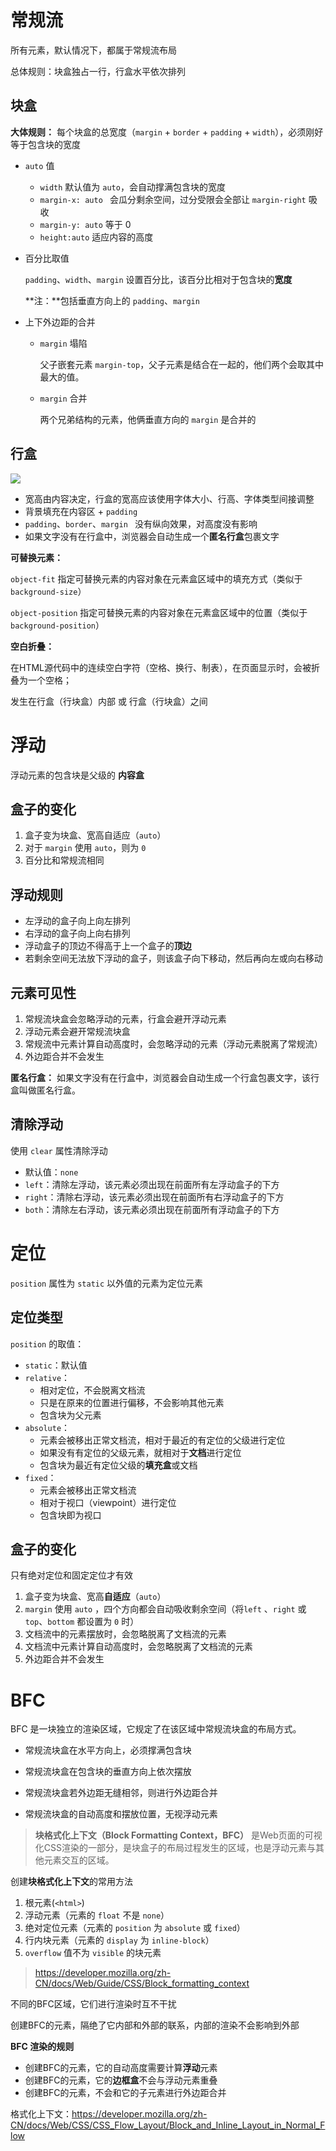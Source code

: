 # 常规流

所有元素，默认情况下，都属于常规流布局

总体规则：块盒独占一行，行盒水平依次排列

## 块盒

**大体规则：** 每个块盒的总宽度（`margin` + `border` + `padding` + `width`），必须刚好等于包含块的宽度

- `auto` 值

  - `width` 默认值为 `auto`，会自动撑满包含块的宽度
  - `margin-x: auto ` 会瓜分剩余空间，过分受限会全部让 `margin-right` 吸收
  -  `margin-y: auto` 等于 0
  - `height:auto`  适应内容的高度

- 百分比取值

  `padding`、`width`、`margin` 设置百分比，该百分比相对于包含块的**宽度**

  **注：**包括垂直方向上的 `padding`、`margin`

- 上下外边距的合并

  - `margin` 塌陷

    父子嵌套元素 `margin-top`，父子元素是结合在一起的，他们两个会取其中最大的值。

  - `margin` 合并

    两个兄弟结构的元素，他俩垂直方向的 `margin` 是合并的

## 行盒

![](http://oss.xiefeng.tech/img/20210620171135.png)

- 宽高由内容决定，行盒的宽高应该使用字体大小、行高、字体类型间接调整
- 背景填充在内容区 + `padding` 
- `padding`、`border`、`margin `  没有纵向效果，对高度没有影响
- 如果文字没有在行盒中，浏览器会自动生成一个**匿名行盒**包裹文字

**可替换元素：**

`object-fit` 指定可替换元素的内容对象在元素盒区域中的填充方式（类似于`background-size`）

`object-position` 指定可替换元素的内容对象在元素盒区域中的位置（类似于`background-position`）

**空白折叠：**

在HTML源代码中的连续空白字符（空格、换行、制表），在页面显示时，会被折叠为一个空格；

发生在行盒（行块盒）内部 或 行盒（行块盒）之间

# 浮动

浮动元素的包含块是父级的 **内容盒** 

## 盒子的变化

1. 盒子变为块盒、宽高自适应（`auto`）
2. 对于 `margin` 使用 `auto`，则为 `0`
3. 百分比和常规流相同 

## 浮动规则

- 左浮动的盒子向上向左排列
- 右浮动的盒子向上向右排列
- 浮动盒子的顶边不得高于上一个盒子的**顶边**
- 若剩余空间无法放下浮动的盒子，则该盒子向下移动，然后再向左或向右移动

## 元素可见性

1. 常规流块盒会忽略浮动的元素，行盒会避开浮动元素
2. 浮动元素会避开常规流块盒
3. 常规流中元素计算自动高度时，会忽略浮动的元素（浮动元素脱离了常规流）
4. 外边距合并不会发生

**匿名行盒：** 如果文字没有在行盒中，浏览器会自动生成一个行盒包裹文字，该行盒叫做匿名行盒。

## 清除浮动

使用 `clear` 属性清除浮动

- 默认值：`none` 
- `left`：清除左浮动，该元素必须出现在前面所有左浮动盒子的下方
- `right`：清除右浮动，该元素必须出现在前面所有右浮动盒子的下方
- `both`：清除左右浮动，该元素必须出现在前面所有浮动盒子的下方

# 定位

`position` 属性为 `static` 以外值的元素为定位元素

## 定位类型

`position` 的取值：

- `static`：默认值
- `relative`：
  - 相对定位，不会脱离文档流
  - 只是在原来的位置进行偏移，不会影响其他元素
  - 包含块为父元素
- `absolute`：
  - 元素会被移出正常文档流，相对于最近的有定位的父级进行定位
  - 如果没有有定位的父级元素，就相对于**文档**进行定位
  - 包含块为最近有定位父级的**填充盒**或文档
- `fixed`：
  - 元素会被移出正常文档流
  - 相对于视口（viewpoint）进行定位
  - 包含块即为视口

## 盒子的变化

只有绝对定位和固定定位才有效

1. 盒子变为块盒、宽高**自适应**（`auto`）
2. `margin` 使用 `auto` ，四个方向都会自动吸收剩余空间（将`left` 、`right` 或 `top`、`bottom` 都设置为 `0` 时）
3. 文档流中的元素摆放时，会忽略脱离了文档流的元素
4. 文档流中元素计算自动高度时，会忽略脱离了文档流的元素
5. 外边距合并不会发生

# BFC

BFC 是一块独立的渲染区域，它规定了在该区域中常规流块盒的布局方式。

- 常规流块盒在水平方向上，必须撑满包含块

- 常规流块盒在包含块的垂直方向上依次摆放

- 常规流块盒若外边距无缝相邻，则进行外边距合并

- 常规流块盒的自动高度和摆放位置，无视浮动元素

> **块格式化上下文（Block Formatting Context，BFC）** 是Web页面的可视化CSS渲染的一部分，是块盒子的布局过程发生的区域，也是浮动元素与其他元素交互的区域。

创建**块格式化上下文**的常用方法

1. 根元素(`<html>`)
2. 浮动元素（元素的 `float` 不是 `none`）
3. 绝对定位元素（元素的 `position` 为 `absolute` 或 `fixed`）
4. 行内块元素（元素的 `display` 为 `inline-block`）
5. `overflow` 值不为 `visible` 的块元素

> https://developer.mozilla.org/zh-CN/docs/Web/Guide/CSS/Block_formatting_context

不同的BFC区域，它们进行渲染时互不干扰

创建BFC的元素，隔绝了它内部和外部的联系，内部的渲染不会影响到外部

**BFC 渲染的规则**

- 创建BFC的元素，它的自动高度需要计算**浮动**元素
- 创建BFC的元素，它的**边框盒**不会与浮动元素重叠
- 创建BFC的元素，不会和它的子元素进行外边距合并

格式化上下文：https://developer.mozilla.org/zh-CN/docs/Web/CSS/CSS_Flow_Layout/Block_and_Inline_Layout_in_Normal_Flow

